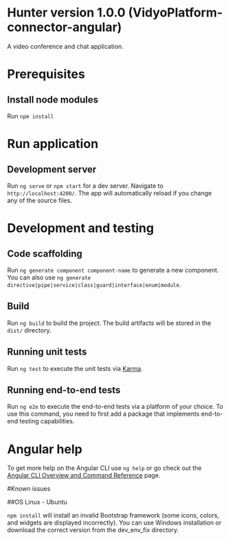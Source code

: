 # Hunter version 1.0.0 (VidyoPlatform-connector-angular)

A video conference and chat application.

# Prerequisites

## Install node modules

Run `npm install`

# Run application

## Development server

Run `ng serve` or `npm start` for a dev server. Navigate to `http://localhost:4200/`. The app will automatically reload if you change any of the source files.

# Development and testing

## Code scaffolding

Run `ng generate component component-name` to generate a new component. You can also use `ng generate directive|pipe|service|class|guard|interface|enum|module`.

## Build

Run `ng build` to build the project. The build artifacts will be stored in the `dist/` directory.

## Running unit tests

Run `ng test` to execute the unit tests via [Karma](https://karma-runner.github.io).

## Running end-to-end tests

Run `ng e2e` to execute the end-to-end tests via a platform of your choice. To use this command, you need to first add a package that implements end-to-end testing capabilities.

# Angular help

To get more help on the Angular CLI use `ng help` or go check out the [Angular CLI Overview and Command Reference](https://angular.io/cli) page.

#Known issues

##OS Linux - Ubuntu

`npm install` will install an invalid Bootstrap framework (some icons, colors, and widgets are displayed incorrectly). You can use Windows installation or download the correct version from the dev_env_fix directory.
